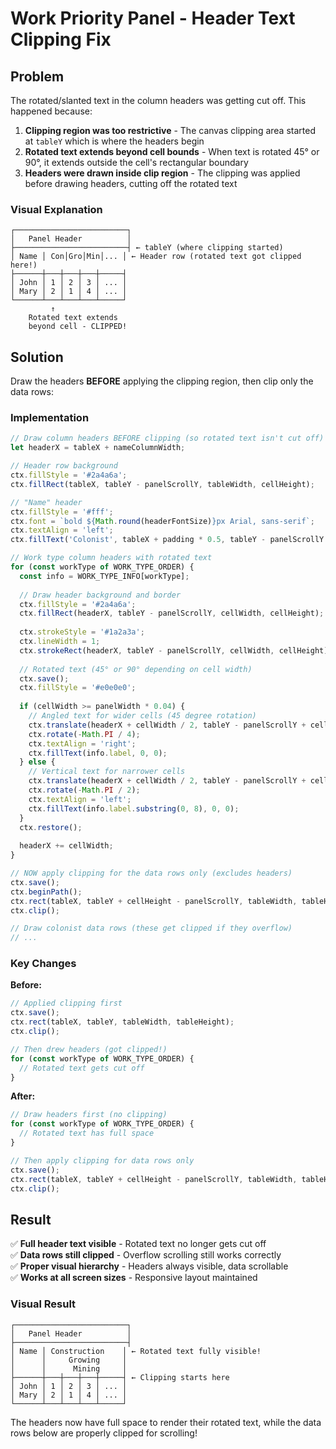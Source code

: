# Work Priority Panel - Header Text Clipping Fix

## Problem

The rotated/slanted text in the column headers was getting cut off. This happened because:

1. **Clipping region was too restrictive** - The canvas clipping area started at `tableY` which is where the headers begin
2. **Rotated text extends beyond cell bounds** - When text is rotated 45° or 90°, it extends outside the cell's rectangular boundary
3. **Headers were drawn inside clip region** - The clipping was applied before drawing headers, cutting off the rotated text

### Visual Explanation

```
┌─────────────────────────┐
│   Panel Header          │
├─────────────────────────┤ ← tableY (where clipping started)
│ Name │ Con│Gro│Min│... │ ← Header row (rotated text got clipped here!)
├──────┼───┼───┼───┼─────┤
│ John │ 1 │ 2 │ 3 │ ... │
│ Mary │ 2 │ 1 │ 4 │ ... │
└──────┴───┴───┴───┴─────┘
         ↑
    Rotated text extends
    beyond cell - CLIPPED!
```

## Solution

Draw the headers **BEFORE** applying the clipping region, then clip only the data rows:

### Implementation

```typescript
// Draw column headers BEFORE clipping (so rotated text isn't cut off)
let headerX = tableX + nameColumnWidth;

// Header row background
ctx.fillStyle = '#2a4a6a';
ctx.fillRect(tableX, tableY - panelScrollY, tableWidth, cellHeight);

// "Name" header
ctx.fillStyle = '#fff';
ctx.font = `bold ${Math.round(headerFontSize)}px Arial, sans-serif`;
ctx.textAlign = 'left';
ctx.fillText('Colonist', tableX + padding * 0.5, tableY - panelScrollY + cellHeight * 0.65);

// Work type column headers with rotated text
for (const workType of WORK_TYPE_ORDER) {
  const info = WORK_TYPE_INFO[workType];
  
  // Draw header background and border
  ctx.fillStyle = '#2a4a6a';
  ctx.fillRect(headerX, tableY - panelScrollY, cellWidth, cellHeight);
  
  ctx.strokeStyle = '#1a2a3a';
  ctx.lineWidth = 1;
  ctx.strokeRect(headerX, tableY - panelScrollY, cellWidth, cellHeight);
  
  // Rotated text (45° or 90° depending on cell width)
  ctx.save();
  ctx.fillStyle = '#e0e0e0';
  
  if (cellWidth >= panelWidth * 0.04) {
    // Angled text for wider cells (45 degree rotation)
    ctx.translate(headerX + cellWidth / 2, tableY - panelScrollY + cellHeight - cellHeight * 0.1);
    ctx.rotate(-Math.PI / 4);
    ctx.textAlign = 'right';
    ctx.fillText(info.label, 0, 0);
  } else {
    // Vertical text for narrower cells
    ctx.translate(headerX + cellWidth / 2, tableY - panelScrollY + cellHeight - cellHeight * 0.1);
    ctx.rotate(-Math.PI / 2);
    ctx.textAlign = 'left';
    ctx.fillText(info.label.substring(0, 8), 0, 0);
  }
  ctx.restore();
  
  headerX += cellWidth;
}

// NOW apply clipping for the data rows only (excludes headers)
ctx.save();
ctx.beginPath();
ctx.rect(tableX, tableY + cellHeight - panelScrollY, tableWidth, tableHeight - cellHeight);
ctx.clip();

// Draw colonist data rows (these get clipped if they overflow)
// ...
```

### Key Changes

**Before:**
```typescript
// Applied clipping first
ctx.save();
ctx.rect(tableX, tableY, tableWidth, tableHeight);
ctx.clip();

// Then drew headers (got clipped!)
for (const workType of WORK_TYPE_ORDER) {
  // Rotated text gets cut off
}
```

**After:**
```typescript
// Draw headers first (no clipping)
for (const workType of WORK_TYPE_ORDER) {
  // Rotated text has full space
}

// Then apply clipping for data rows only
ctx.save();
ctx.rect(tableX, tableY + cellHeight - panelScrollY, tableWidth, tableHeight - cellHeight);
ctx.clip();
```

## Result

✅ **Full header text visible** - Rotated text no longer gets cut off  
✅ **Data rows still clipped** - Overflow scrolling still works correctly  
✅ **Proper visual hierarchy** - Headers always visible, data scrollable  
✅ **Works at all screen sizes** - Responsive layout maintained  

### Visual Result

```
┌─────────────────────────┐
│   Panel Header          │
├─────────────────────────┤
│ Name │ Construction    │ ← Rotated text fully visible!
│      │     Growing     │
│      │      Mining     │
├──────┼───┼───┼───┼─────┤ ← Clipping starts here
│ John │ 1 │ 2 │ 3 │ ... │
│ Mary │ 2 │ 1 │ 4 │ ... │
└──────┴───┴───┴───┴─────┘
```

The headers now have full space to render their rotated text, while the data rows below are properly clipped for scrolling!
